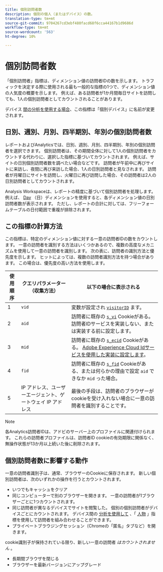 ```yaml
---
title: 個別訪問者数
description: 個別の個人（またはデバイス）の数。
translation-type: tm+mt
source-git-commit: 9704267cd3ebf480facd68f6cca44167b1d9686d
workflow-type: tm+mt
source-wordcount: '563'
ht-degree: 10%

---
```



# 個別訪問者数

「個別訪問者」指標は、ディメンション値の訪問者IDの数を示します。 トラフィックを決定する際に使用される最も一般的な指標の1つで、ディメンション値の人気度の概要を示します。 例えば、ある訪問者が1か月間毎日サイトを訪問しても、1人の個別訪問者としてカウントされることがあります。

デバイス [間の分析を使用する場合](../cda/overview.md)、この指標は「個別デバイス」に名前が変更されます。

## 日別、週別、月別、四半期別、年別の個別訪問者数

レポートおよびAnalyticsでは、日別、週別、月別、四半期別、年別の個別訪問者を選択できます。 個別訪問者は、その期間全体に対して1人の個別訪問者をカウントする代わりに、選択した指標に基づいてカウントされます。 例えば、サイトの日別個別訪問者数を調べたい場合などです。 訪問者が午前中に再びサイトに来訪し、夜間に再び来訪した場合、1人の日別訪問者と見なされます。 訪問者が月曜日にサイトを訪問し、火曜日に再び訪問した場合、その訪問者は2人の日別訪問者としてカウントされます。

Analysis Workspaceは、レポートの精度に基づいて個別訪問者を処理します。 例えば、 [Day](../dimensions/day.md) （日）ディメンションを使用すると、各ディメンション値の日別訪問者数が表示されます。 ただし、レポートの合計に対しては、フリーフォームテーブルの日付範囲で重複が排除されます。

## この指標の計算方法

この指標は、特定のディメンション値に対する一意の訪問者IDの数をカウントします。 一意の訪問者を識別する方法はいくつかあるので、複数の高度なメカニズムを使用して一意の訪問者を識別します。 次の表に、訪問者の識別方法と優先度を示します。 ヒットによっては、複数の訪問者識別方法を持つ場合があります。 この場合は、優先度の高い方法を使用します。

| 使用順序 | クエリパラメーター（収集方法） | 以下の場合に表示される |
| --- | --- | --- |
| 1 | `vid` | 変数が設定され [`visitorID`](/help/implement/vars/config-vars/visitorid.md) ます。 |
| 2 | `aid` | 訪問者に既存の [`s_vi`](https://docs.adobe.com/content/help/ja-JP/core-services/interface/ec-cookies/cookies-analytics.html) Cookieがある。 訪問者IDサービスを実装しない、または実装する前に設定します。 |
| 3 | `mid` | 訪問者に既存の [`s_ecid`](https://docs.adobe.com/content/help/ja-JP/core-services/interface/ec-cookies/cookies-analytics.html) Cookieがある。 [Adobe Experience Cloud Idサービスを使用した実装に設定します](https://docs.adobe.com/content/help/ja-JP/id-service/using/home.html)。 |
| 4 | `fid` | 訪問者に既存の [`s_fid`](https://docs.adobe.com/content/help/ja-JP/core-services/interface/ec-cookies/cookies-analytics.html) Cookieがある、または何らかの理由で設定 `aid` できなか `mid` った場合。 |
| 5 | IP アドレス、ユーザーエージェント、ゲートウェイ IP アドレス | 最後の手段は、訪問者のブラウザーがcookieを受け入れない場合に一意の訪問者を識別することです。 |

>[!NOTE]
>
>各Analytics訪問者IDは、アドビのサーバー上のプロファイルに関連付けられます。 これらの訪問者プロファイルは、訪問者ID cookieの有効期限に関係なく、無操作状態が13か月以上続いた後に削除されます。

## 個別訪問者数に影響する動作

一意の訪問者識別子は、通常、ブラウザーのCookieに保存されます。 新しい個別訪問者は、次のいずれかの操作を行うとカウントされます。

* いつでもキャッシュをクリア
* 同じコンピューターで別のブラウザーを開きます。 一意の訪問者が1ブラウザーごとに1つカウントされます。
* 同じ訪問者が異なるデバイスでサイトを閲覧した。 個別の個別訪問者がデバイスごとにカウントされます。 デバイス間の [分析を使用して](../cda/overview.md) 、「 [人物](people.md) 」指標を使用して訪問者を組み合わせることができます。
* プライベートブラウジングセッション（Chromeの「匿名」タブなど）を開きます。

cookie識別子が保持されている限り、新しい一意の訪問者 *はカウントされません* 。

* 長期間ブラウザを閉じる
* ブラウザーを最新バージョンにアップグレード
